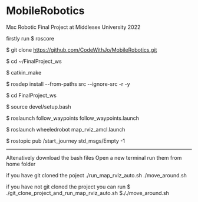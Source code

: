 # MobileRobotics
Msc Robotic Final Project at Middlesex University 2022

firstly run $ roscore 

$ git clone https://github.com/CodeWithJo/MobileRobotics.git

$ cd ~/FinalProject_ws

$ catkin_make

$ rosdep install --from-paths src --ignore-src -r -y

$ cd FinalProject_ws

$ source devel/setup.bash

$ roslaunch follow_waypoints follow_waypoints.launch

$ roslaunch wheeledrobot map_rviz_amcl.launch

$ rostopic pub /start_journey std_msgs/Empty -1

-----------------------------------------------------------------------

Altenatively download the bash files 
Open a new terminal run them from home folder 

if you have git cloned the poject 
   ./run_map_rviz_auto.sh
   ./move_around.sh 

if you have not git cloned the project you can run 
  $ ./git_clone_project_and_run_map_rviz_auto.sh
  $././move_around.sh 
